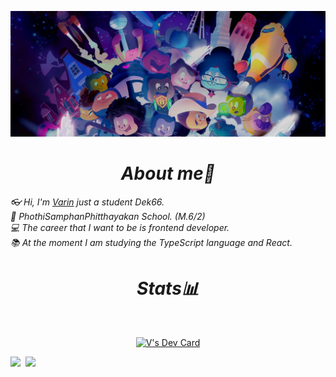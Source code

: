 ![Github Banner](https://raw.githubusercontent.com/Varin471/Varin471/main/bg-hero/133268513-5bfe2f93-4402-42c9-a403-81c9e86934b6.jpeg)

<i><h1 align="center">About me📕</h1></i>

<span>

<i>👓 Hi, I'm <a href="https://github.com/VarinCode/">Varin</a>&nbsp;just a student Dek66.</i><br>
<i>🏫 PhothiSamphanPhitthayakan School. (M.6/2)</i><br>
<i>💻 The career that I want to be is frontend developer.</i><br>
<i>📚 At the moment I am studying the TypeScript language and React.</i><br>
</span>



<i><h1 align="center">Stats📊</h1></i>
<br>
<p align="center">
<a href="https://app.daily.dev/Varin"><img src="https://api.daily.dev/devcards/6148042176534d19911bb677c8cbdfb3.png?r=z0h" width="360" alt="V's Dev Card"/></a>

<img height="180em" src="https://github-readme-stats.vercel.app/api?username=VarinCode&show_icons=true&_color=7A7ADB&icon_color=2234AE&text_color=D3D3D3&bg_color=0,000000,130F40"/>&nbsp; 
  <img height="180em" src="https://github-readme-stats.vercel.app/api/top-langs?username=VarinCode&langs_count=10&show_icons=true&locale=en&layout=compact&_color=7A7ADB&icon_color=2234AE&text_color=D3D3D3&bg_color=0,000000,130F40" />
  
</p>
 
 
